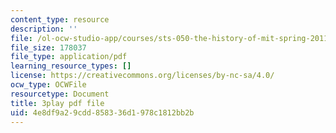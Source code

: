```yaml
---
content_type: resource
description: ''
file: /ol-ocw-studio-app/courses/sts-050-the-history-of-mit-spring-2011/4e8df9a29cdd858336d1978c1812bb2b_Fw92I_zpmRU.pdf
file_size: 178037
file_type: application/pdf
learning_resource_types: []
license: https://creativecommons.org/licenses/by-nc-sa/4.0/
ocw_type: OCWFile
resourcetype: Document
title: 3play pdf file
uid: 4e8df9a2-9cdd-8583-36d1-978c1812bb2b
---
```

